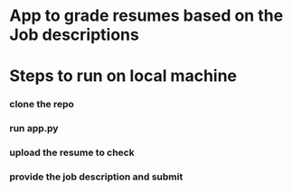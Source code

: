 # App to grade resumes based on the Job descriptions
# Steps to run on local machine
### clone the repo
### run app.py 
### upload the resume to check
### provide the job description and submit